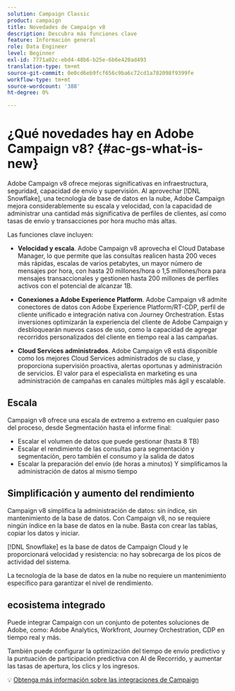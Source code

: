 ```yaml
---
solution: Campaign Classic
product: campaign
title: Novedades de Campaign v8
description: Descubra más funciones clave
feature: Información general
role: Data Engineer
level: Beginner
exl-id: 7771a02c-ebd4-48b6-b25e-6b6e420ad493
translation-type: tm+mt
source-git-commit: 0e0cd6eb9fcf656c9ba6c72cd1a782098f9399fe
workflow-type: tm+mt
source-wordcount: '388'
ht-degree: 0%

---
```


# ¿Qué novedades hay en Adobe Campaign v8? {#ac-gs-what-is-new}

Adobe Campaign v8 ofrece mejoras significativas en infraestructura, seguridad, capacidad de envío y supervisión. Al aprovechar [!DNL Snowflake], una tecnología de base de datos en la nube, Adobe Campaign mejora considerablemente su escala y velocidad, con la capacidad de administrar una cantidad más significativa de perfiles de clientes, así como tasas de envío y transacciones por hora mucho más altas.

Las funciones clave incluyen:

* **Velocidad y escala**. Adobe Campaign v8 aprovecha el Cloud Database Manager, lo que permite que las consultas realicen hasta 200 veces más rápidas, escalas de varios petabytes, un mayor número de mensajes por hora, con hasta 20 millones/hora o 1,5 millones/hora para mensajes transaccionales y gestionen hasta 200 millones de perfiles activos con el potencial de alcanzar 1B.

* **Conexiones a Adobe Experience Platform**. Adobe Campaign v8 admite conectores de datos con Adobe Experience Platform/RT-CDP, perfil de cliente unificado e integración nativa con Journey Orchestration. Estas inversiones optimizarán la experiencia del cliente de Adobe Campaign y desbloquearán nuevos casos de uso, como la capacidad de agregar recorridos personalizados del cliente en tiempo real a las campañas.

* **Cloud Services administrados**. Adobe Campaign v8 está disponible como los mejores Cloud Services administrados de su clase, y proporciona supervisión proactiva, alertas oportunas y administración de servicios. El valor para el especialista en marketing es una administración de campañas en canales múltiples más ágil y escalable.

## Escala

Campaign v8 ofrece una escala de extremo a extremo en cualquier paso del proceso, desde Segmentación hasta el informe final:

* Escalar el volumen de datos que puede gestionar (hasta 8 TB)
* Escalar el rendimiento de las consultas para segmentación y segmentación, pero también el consumo y la salida de datos
* Escalar la preparación del envío (de horas a minutos)
Y simplificamos la administración de datos al mismo tiempo

## Simplificación y aumento del rendimiento

Campaign v8 simplifica la administración de datos: sin índice, sin mantenimiento de la base de datos. Con Campaign v8, no se requiere ningún índice en la base de datos en la nube. Basta con crear las tablas, copiar los datos y iniciar.

[!DNL Snowflake] es la base de datos de Campaign Cloud y le proporcionará velocidad y resistencia: no hay sobrecarga de los picos de actividad del sistema.

La tecnología de la base de datos en la nube no requiere un mantenimiento específico para garantizar el nivel de rendimiento.

## ecosistema integrado

Puede integrar Campaign con un conjunto de potentes soluciones de Adobe, como: Adobe Analytics, Workfront, Journey Orchestration, CDP en tiempo real y más.

También puede configurar la optimización del tiempo de envío predictivo y la puntuación de participación predictiva con AI de Recorrido, y aumentar las tasas de apertura, los clics y los ingresos.

:bulb: [Obtenga más información sobre las integraciones de Campaign](../connect/integration.md)

